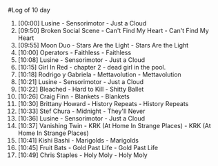 #Log of 10 day

1. [00:00] Lusine - Sensorimotor - Just a Cloud
1. [09:50] Broken Social Scene - Can't Find My Heart - Can't Find My Heart
1. [09:55] Moon Duo - Stars Are the Light - Stars Are the Light
1. [10:00] Operators - Faithless - Faithless
1. [10:08] Lusine - Sensorimotor - Just a Cloud
1. [10:15] Girl In Red - chapter 2 - dead girl in the pool.
1. [10:18] Rodrigo y Gabriela - Mettavolution - Mettavolution
1. [10:21] Lusine - Sensorimotor - Just a Cloud
1. [10:22] Bleached - Hard to Kill - Shitty Ballet
1. [10:26] Craig Finn - Blankets - Blankets
1. [10:30] Brittany Howard - History Repeats - History Repeats
1. [10:33] Stef Chura - Midnight - They'll Never
1. [10:36] Lusine - Sensorimotor - Just a Cloud
1. [10:37] Vanishing Twin - KRK (At Home In Strange Places) - KRK (At Home In Strange Places)
1. [10:41] Kishi Bashi - Marigolds - Marigolds
1. [10:45] Fruit Bats - Gold Past Life - Gold Past Life
1. [10:49] Chris Staples - Holy Moly - Holy Moly
